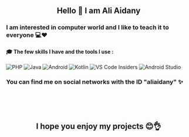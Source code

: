 <h2 align="center">Hello 👋 I am Ali Aidany</h2>
<h3>I am interested in computer world and I like to teach it to everyone 💻❤️</h3>

<h4>🎓 The few skills I have and the tools I use :</h4>

![PHP](https://img.shields.io/badge/php-%23777BB4.svg?style=for-the-badge&logo=php&logoColor=white)
![Java](https://img.shields.io/badge/java-%23ED8B00.svg?style=for-the-badge&logo=openjdk&logoColor=white)
![Android](https://img.shields.io/badge/Android-3DDC84?style=for-the-badge&logo=android&logoColor=white)
![Kotlin](https://img.shields.io/badge/kotlin-%237F52FF.svg?style=for-the-badge&logo=kotlin&logoColor=white)
![VS Code Insiders](https://img.shields.io/badge/VS%20Code%20Insiders-35b393.svg?style=for-the-badge&logo=visual-studio-code&logoColor=white)
![Android Studio](https://img.shields.io/badge/Android%20Studio-3DDC84.svg?style=for-the-badge&logo=android-studio&logoColor=white)


<h3>You can find me on social networks with the ID "aliaidany" ✨</h3>
<br>
<br>
<br>
<h2 align="center">I hope you enjoy my projects 😊👌</h2>
